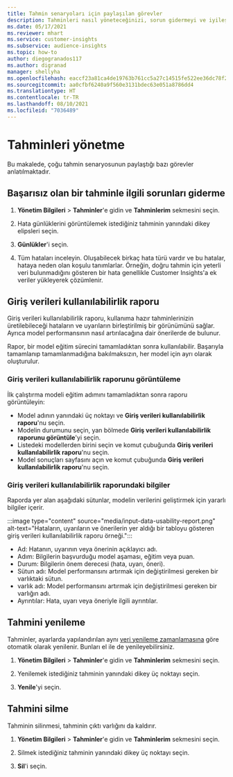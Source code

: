 ```yaml
---
title: Tahmin senaryoları için paylaşılan görevler
description: Tahminleri nasıl yöneteceğinizi, sorun gidermeyi ve iyileştirmeyi öğrenin.
ms.date: 05/17/2021
ms.reviewer: mhart
ms.service: customer-insights
ms.subservice: audience-insights
ms.topic: how-to
author: diegogranados117
ms.author: digranad
manager: shellyha
ms.openlocfilehash: eaccf23a81ca4de19763b761cc5a27c14515fe522ee36dc78f294208b681966e
ms.sourcegitcommit: aa0cfbf6240a9f560e3131bdec63e051a8786dd4
ms.translationtype: HT
ms.contentlocale: tr-TR
ms.lasthandoff: 08/10/2021
ms.locfileid: "7036489"
---
```

# <a name="manage-predictions"></a>Tahminleri yönetme

Bu makalede, çoğu tahmin senaryosunun paylaştığı bazı görevler anlatılmaktadır.

## <a name="troubleshoot-a-failed-prediction"></a>Başarısız olan bir tahminle ilgili sorunları giderme

1. **Yönetim Bilgileri** > **Tahminler**'e gidin ve **Tahminlerim** sekmesini seçin.

1. Hata günlüklerini görüntülemek istediğiniz tahminin yanındaki dikey elipsleri seçin.

1. **Günlükler**'i seçin.

1. Tüm hataları inceleyin. Oluşabilecek birkaç hata türü vardır ve bu hatalar, hataya neden olan koşulu tanımlarlar. Örneğin, doğru tahmin için yeterli veri bulunmadığını gösteren bir hata genellikle Customer Insights'a ek veriler yükleyerek çözümlenir.

## <a name="input-data-usability-report"></a>Giriş verileri kullanılabilirlik raporu

Giriş verileri kullanılabilirlik raporu, kullanıma hazır tahminlerinizin üretilebileceği hataların ve uyarıların birleştirilmiş bir görünümünü sağlar. Ayrıca model performansının nasıl artırılacağına dair önerilerde de bulunur.

Rapor, bir model eğitim sürecini tamamladıktan sonra kullanılabilir. Başarıyla tamamlanıp tamamlanmadığına bakılmaksızın, her model için ayrı olarak oluşturulur.

### <a name="view-the-input-data-usability-report"></a>Giriş verileri kullanılabilirlik raporunu görüntüleme

İlk çalıştırma modeli eğitim adımını tamamladıktan sonra raporu görüntüleyin:
- Model adının yanındaki üç noktayı ve **Giriş verileri kullanılabilirlik raporu**'nu seçin.
- Modelin durumunu seçin, yan bölmede **Giriş verileri kullanılabilirlik raporunu görüntüle**'yi seçin.
- Listedeki modellerden birini seçin ve komut çubuğunda **Giriş verileri kullanılabilirlik raporu**'nu seçin.
- Model sonuçları sayfasını açın ve komut çubuğunda **Giriş verileri kullanılabilirlik raporu**'nu seçin.

### <a name="information-in-the-input-data-usability-report"></a>Giriş verileri kullanılabilirlik raporundaki bilgiler

Raporda yer alan aşağıdaki sütunlar, modelin verilerini geliştirmek için yararlı bilgiler içerir.

:::image type="content" source="media/input-data-usability-report.png" alt-text="Hataların, uyarıların ve önerilerin yer aldığı bir tabloyu gösteren giriş verileri kullanılabilirlik raporu örneği.":::

- Ad: Hatanın, uyarının veya önerinin açıklayıcı adı.
- Adım: Bilgilerin başvurduğu model aşaması, eğitim veya puan.
- Durum: Bilgilerin önem derecesi (hata, uyarı, öneri).
- Sütun adı: Model performansını artırmak için değiştirilmesi gereken bir varlıktaki sütun.
- varlık adı: Model performansını artırmak için değiştirilmesi gereken bir varlığın adı.
- Ayrıntılar: Hata, uyarı veya öneriyle ilgili ayrıntılar.

## <a name="refresh-a-prediction"></a>Tahmini yenileme

Tahminler, ayarlarda yapılandırılan aynı [veri yenileme zamanlamasına](system.md#schedule-tab) göre otomatik olarak yenilenir. Bunları el ile de yenileyebilirsiniz.

1. **Yönetim Bilgileri** > **Tahminler**'e gidin ve **Tahminlerim** sekmesini seçin.

1. Yenilemek istediğiniz tahminin yanındaki dikey üç noktayı seçin.

1. **Yenile**'yi seçin.

## <a name="delete-a-prediction"></a>Tahmini silme

Tahminin silinmesi, tahminin çıktı varlığını da kaldırır.

1. **Yönetim Bilgileri** > **Tahminler**'e gidin ve **Tahminlerim** sekmesini seçin.

1. Silmek istediğiniz tahminin yanındaki dikey üç noktayı seçin.

1. **Sil**'i seçin.
